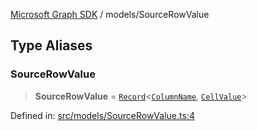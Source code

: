 [Microsoft Graph SDK](../README.md) / models/SourceRowValue

## Type Aliases

### SourceRowValue

> **SourceRowValue** = [`Record`](https://www.typescriptlang.org/docs/handbook/utility-types.html#recordkeys-type)\<[`ColumnName`](ColumnName.md#columnname), [`CellValue`](../CellValue.md#cellvalue)\>

Defined in: [src/models/SourceRowValue.ts:4](https://github.com/Future-Secure-AI/microsoft-graph/blob/main/src/models/SourceRowValue.ts#L4)
